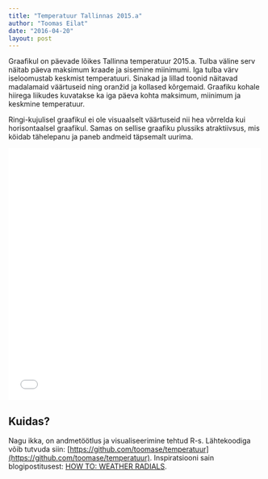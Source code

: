 ```yaml
---
title: "Temperatuur Tallinnas 2015.a"
author: "Toomas Eilat"
date: "2016-04-20"
layout: post
---
```






Graafikul on päevade lõikes Tallinna temperatuur 2015.a. Tulba väline serv näitab päeva maksimum kraade ja sisemine  miinimumi. Iga tulba värv iseloomustab keskmist temperatuuri. Sinakad ja lillad toonid näitavad madalamaid väärtuseid ning oranžid ja kollased kõrgemaid. Graafiku kohale hiirega liikudes kuvatakse ka iga päeva kohta maksimum, miinimum ja keskmine temperatuur.

Ringi-kujulisel graafikul ei ole visuaalselt väärtuseid nii hea võrrelda kui horisontaalsel graafikul. Samas on sellise graafiku plussiks atraktiivsus, mis köidab tähelepanu ja paneb andmeid täpsemalt uurima.

<p> 
<iframe frameborder="0" width="500" height="500" 
        sandbox="allow-same-origin allow-scripts"
        scrolling="no" seamless="seamless"
        src="/files/temperatuur-tallinnas.html">
</iframe>
</p> 

## Kuidas?
Nagu ikka, on andmetöötlus ja visualiseerimine tehtud R-s. Lähtekoodiga võib tutvuda siin: [https://github.com/toomase/temperatuur](https://github.com/toomase/temperatuur). Inspiratsiooni sain blogipostitusest: [HOW TO: WEATHER RADIALS](http://jkunst.com/r/how-to-weather-radials/).
